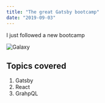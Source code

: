 ```yaml
---
title: "The great Gatsby bootcamp"
date: "2019-09-03"
---
```


I just followed a new bootcamp

![Galaxy](./jerry.jpg)

## Topics covered

1. Gatsby
2. React
3. GrahpQL